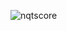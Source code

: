 ![nqtscore](https://github.com/MdRiyaz366/NQT_Score/assets/113741382/61fd16ef-5ee9-4298-9499-04fdc028040f)
